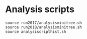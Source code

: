 Analysis scripts
================

```
source run2017/analysisminitree.sh
source run2018/analysisminitree.sh
source analysiscripthist.sh
```
